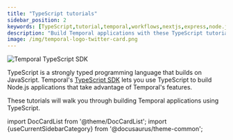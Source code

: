 ```yaml
---
title: "TypeScript tutorials"
sidebar_position: 2
keywords: [TypeScript,tutorial,temporal,workflows,nextjs,express,node.js,javascript]
description: "Build Temporal applications with these TypeScript tutorials"
image: /img/temporal-logo-twitter-card.png
---
```


![Temporal TypeScript SDK](/img/sdk_banners/banner_typescript.png)

TypeScript is a strongly typed programming language that builds on JavaScript. Temporal's [TypeScript SDK](https://docs.temporal.io/dev-guide/typescript/foundations//#add-your-sdk) lets you use TypeScript to build Node.js applications that take advantage of Temporal's features.

These tutorials will walk you through building Temporal applications using TypeScript.

import DocCardList from '@theme/DocCardList';
import {useCurrentSidebarCategory} from '@docusaurus/theme-common';

<DocCardList items={useCurrentSidebarCategory().items}/>
